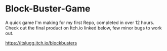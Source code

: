 # Block-Buster-Game
A quick game I'm making for my first Repo, completed in over 12 hours. Check out the final product on Itch.io linked below, few minor bugs to work out.

https://ltslugg.itch.io/blockbusters
